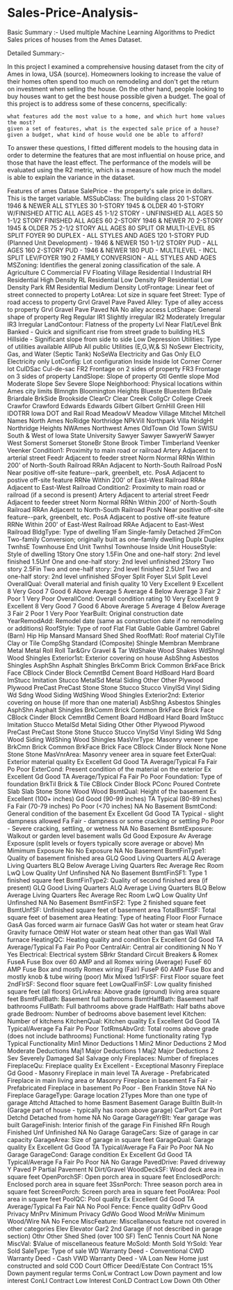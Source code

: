 # Sales-Price-Analysis-
Basic Summary :- Used multiple Machine Learning Algorithms to Predict Sales prices of houses from the Ames Dataset.

Detailed Summary:-

In this project I examined a comprehensive housing dataset from the city of Ames in Iowa, USA (source). Homeowners looking to increase the value of their homes often spend too much on remodeling and don't get the return on investment when selling the house. On the other hand, people looking to buy houses want to get the best house possible given a budget. The goal of this project is to address some of these concerns, specifically:

    what features add the most value to a home, and which hurt home values the most?
    given a set of features, what is the expected sale price of a house?
    given a budget, what kind of house would one be able to afford?

To answer these questions, I fitted different models to the housing data in order to determine the features that are most influential on house price, and those that have the least effect. The performance of the models will be evaluated using the R2 metric, which is a measure of how much the model is able to explain the variance in the dataset.

Features of ames Datase
	SalePrice - the property's sale price in dollars. This is the target variable.
    MSSubClass: The building class
       20 1-STORY 1946 & NEWER ALL STYLES
       30 1-STORY 1945 & OLDER
       40 1-STORY W/FINISHED ATTIC ALL AGES
       45 1-1/2 STORY - UNFINISHED ALL AGES
       50 1-1/2 STORY FINISHED ALL AGES
       60 2-STORY 1946 & NEWER
       70 2-STORY 1945 & OLDER
       75 2-1/2 STORY ALL AGES
       80 SPLIT OR MULTI-LEVEL
       85 SPLIT FOYER
       90 DUPLEX - ALL STYLES AND AGES
       120 1-STORY PUD (Planned Unit Development) - 1946 & NEWER
       150 1-1/2 STORY PUD - ALL AGES
       160 2-STORY PUD - 1946 & NEWER
       180 PUD - MULTILEVEL - INCL SPLIT LEV/FOYER
       190 2 FAMILY CONVERSION - ALL STYLES AND AGES
   MSZoning: Identifies the general zoning classification of the sale.
       A Agriculture
       C Commercial
       FV Floating Village Residential
       I Industrial
       RH Residential High Density
       RL Residential Low Density
       RP Residential Low Density Park
       RM Residential Medium Density
   LotFrontage: Linear feet of street connected to property
   LotArea: Lot size in square feet
   Street: Type of road access to property
       Grvl Gravel
       Pave Paved
   Alley: Type of alley access to property
       Grvl Gravel
       Pave Paved
       NA No alley access
   LotShape: General shape of property
       Reg Regular
       IR1 Slightly irregular
       IR2 Moderately Irregular
       IR3 Irregular
   LandContour: Flatness of the property
       Lvl Near Flat/Level
       Bnk Banked - Quick and significant rise from street grade to building
       HLS Hillside - Significant slope from side to side
       Low Depression
   Utilities: Type of utilities available
       AllPub All public Utilities (E,G,W,& S)
       NoSewr Electricity, Gas, and Water (Septic Tank)
       NoSeWa Electricity and Gas Only
       ELO Electricity only
   LotConfig: Lot configuration
       Inside Inside lot
       Corner Corner lot
       CulDSac Cul-de-sac
       FR2 Frontage on 2 sides of property
       FR3 Frontage on 3 sides of property
   LandSlope: Slope of property
       Gtl Gentle slope
       Mod Moderate Slope
       Sev Severe Slope
   Neighborhood: Physical locations within Ames city limits
       Blmngtn Bloomington Heights
       Blueste Bluestem
       BrDale Briardale
       BrkSide Brookside
       ClearCr Clear Creek
       CollgCr College Creek
       Crawfor Crawford
       Edwards Edwards
       Gilbert Gilbert
       GrnHill Green Hill
       IDOTRR Iowa DOT and Rail Road
       MeadowV Meadow Village
       Mitchel Mitchell
       Names North Ames
       NoRidge Northridge
       NPkVill Northpark Villa
       NridgHt Northridge Heights
       NWAmes Northwest Ames
       OldTown Old Town
       SWISU South & West of Iowa State University
       Sawyer Sawyer
       SawyerW Sawyer West
       Somerst Somerset
       StoneBr Stone Brook
       Timber Timberland
       Veenker Veenker
   Condition1: Proximity to main road or railroad
       Artery Adjacent to arterial street
       Feedr Adjacent to feeder street
       Norm Normal
       RRNn Within 200' of North-South Railroad
       RRAn Adjacent to North-South Railroad
       PosN Near positive off-site feature--park, greenbelt, etc.
       PosA Adjacent to postive off-site feature
       RRNe Within 200' of East-West Railroad
       RRAe Adjacent to East-West Railroad
   Condition2: Proximity to main road or railroad (if a second is present)
       Artery Adjacent to arterial street
       Feedr Adjacent to feeder street
       Norm Normal
       RRNn Within 200' of North-South Railroad
       RRAn Adjacent to North-South Railroad
       PosN Near positive off-site feature--park, greenbelt, etc.
       PosA Adjacent to postive off-site feature
       RRNe Within 200' of East-West Railroad
       RRAe Adjacent to East-West Railroad
   BldgType: Type of dwelling
       1Fam Single-family Detached
       2FmCon Two-family Conversion; originally built as one-family dwelling
       Duplx Duplex
       TwnhsE Townhouse End Unit
       TwnhsI Townhouse Inside Unit
   HouseStyle: Style of dwelling
       1Story One story
       1.5Fin One and one-half story: 2nd level finished
       1.5Unf One and one-half story: 2nd level unfinished
       2Story Two story
       2.5Fin Two and one-half story: 2nd level finished
       2.5Unf Two and one-half story: 2nd level unfinished
       SFoyer Split Foyer
       SLvl Split Level
   OverallQual: Overall material and finish quality
       10 Very Excellent
       9 Excellent
       8 Very Good
       7 Good
       6 Above Average
       5 Average
       4 Below Average
       3 Fair
       2 Poor
       1 Very Poor
   OverallCond: Overall condition rating
       10 Very Excellent
       9 Excellent
       8 Very Good
       7 Good
       6 Above Average
       5 Average
       4 Below Average
       3 Fair
       2 Poor
       1 Very Poor
   YearBuilt: Original construction date
   YearRemodAdd: Remodel date (same as construction date if no remodeling or additions)
   RoofStyle: Type of roof
       Flat Flat
       Gable Gable
       Gambrel Gabrel (Barn)
       Hip Hip
       Mansard Mansard
       Shed Shed
   RoofMatl: Roof material
       ClyTile Clay or Tile
       CompShg Standard (Composite) Shingle
       Membran Membrane
       Metal Metal
       Roll Roll
       Tar&Grv Gravel & Tar
       WdShake Wood Shakes
       WdShngl Wood Shingles
   Exterior1st: Exterior covering on house
       AsbShng Asbestos Shingles
       AsphShn Asphalt Shingles
       BrkComm Brick Common
       BrkFace Brick Face
       CBlock Cinder Block
       CemntBd Cement Board
       HdBoard Hard Board
       ImStucc Imitation Stucco
       MetalSd Metal Siding
       Other Other
       Plywood Plywood
       PreCast PreCast
       Stone Stone
       Stucco Stucco
       VinylSd Vinyl Siding
       Wd Sdng Wood Siding
       WdShing Wood Shingles
   Exterior2nd: Exterior covering on house (if more than one material)
       AsbShng Asbestos Shingles
       AsphShn Asphalt Shingles
       BrkComm Brick Common
       BrkFace Brick Face
       CBlock Cinder Block
       CemntBd Cement Board
       HdBoard Hard Board
       ImStucc Imitation Stucco
       MetalSd Metal Siding
       Other Other
       Plywood Plywood
       PreCast PreCast
       Stone Stone
       Stucco Stucco
       VinylSd Vinyl Siding
       Wd Sdng Wood Siding
       WdShing Wood Shingles
   MasVnrType: Masonry veneer type
       BrkCmn Brick Common
       BrkFace Brick Face
       CBlock Cinder Block
       None None
       Stone Stone
   MasVnrArea: Masonry veneer area in square feet
   ExterQual: Exterior material quality
       Ex Excellent
       Gd Good
       TA Average/Typical
       Fa Fair
       Po Poor
   ExterCond: Present condition of the material on the exterior
       Ex Excellent
       Gd Good
       TA Average/Typical
       Fa Fair
       Po Poor
   Foundation: Type of foundation
       BrkTil Brick & Tile
       CBlock Cinder Block
       PConc Poured Contrete
       Slab Slab
       Stone Stone
       Wood Wood
   BsmtQual: Height of the basement
       Ex Excellent (100+ inches)
       Gd Good (90-99 inches)
       TA Typical (80-89 inches)
       Fa Fair (70-79 inches)
       Po Poor (<70 inches)
       NA No Basement
   BsmtCond: General condition of the basement
       Ex Excellent
       Gd Good
       TA Typical - slight dampness allowed
       Fa Fair - dampness or some cracking or settling
       Po Poor - Severe cracking, settling, or wetness
       NA No Basement
   BsmtExposure: Walkout or garden level basement walls
       Gd Good Exposure
       Av Average Exposure (split levels or foyers typically score average or above)
       Mn Mimimum Exposure
       No No Exposure
       NA No Basement
   BsmtFinType1: Quality of basement finished area
       GLQ Good Living Quarters
       ALQ Average Living Quarters
       BLQ Below Average Living Quarters
       Rec Average Rec Room
       LwQ Low Quality
       Unf Unfinshed
       NA No Basement
   BsmtFinSF1: Type 1 finished square feet
   BsmtFinType2: Quality of second finished area (if present)
       GLQ Good Living Quarters
       ALQ Average Living Quarters
       BLQ Below Average Living Quarters
       Rec Average Rec Room
       LwQ Low Quality
       Unf Unfinshed
       NA No Basement
   BsmtFinSF2: Type 2 finished square feet
   BsmtUnfSF: Unfinished square feet of basement area
   TotalBsmtSF: Total square feet of basement area
   Heating: Type of heating
       Floor Floor Furnace
       GasA Gas forced warm air furnace
       GasW Gas hot water or steam heat
       Grav Gravity furnace
       OthW Hot water or steam heat other than gas
       Wall Wall furnace
   HeatingQC: Heating quality and condition
       Ex Excellent
       Gd Good
       TA Average/Typical
       Fa Fair
       Po Poor
   CentralAir: Central air conditioning
       N No
       Y Yes
   Electrical: Electrical system
       SBrkr Standard Circuit Breakers & Romex
       FuseA Fuse Box over 60 AMP and all Romex wiring (Average)
       FuseF 60 AMP Fuse Box and mostly Romex wiring (Fair)
       FuseP 60 AMP Fuse Box and mostly knob & tube wiring (poor)
       Mix Mixed
   1stFlrSF: First Floor square feet
   2ndFlrSF: Second floor square feet
   LowQualFinSF: Low quality finished square feet (all floors)
   GrLivArea: Above grade (ground) living area square feet
   BsmtFullBath: Basement full bathrooms
   BsmtHalfBath: Basement half bathrooms
   FullBath: Full bathrooms above grade
   HalfBath: Half baths above grade
   Bedroom: Number of bedrooms above basement level
   Kitchen: Number of kitchens
   KitchenQual: Kitchen quality
       Ex Excellent
       Gd Good
       TA Typical/Average
       Fa Fair
       Po Poor
   TotRmsAbvGrd: Total rooms above grade (does not include bathrooms)
   Functional: Home functionality rating
       Typ Typical Functionality
       Min1 Minor Deductions 1
       Min2 Minor Deductions 2
       Mod Moderate Deductions
       Maj1 Major Deductions 1
       Maj2 Major Deductions 2
       Sev Severely Damaged
       Sal Salvage only
   Fireplaces: Number of fireplaces
   FireplaceQu: Fireplace quality
       Ex Excellent - Exceptional Masonry Fireplace
       Gd Good - Masonry Fireplace in main level
       TA Average - Prefabricated Fireplace in main living area or Masonry Fireplace in basement
       Fa Fair - Prefabricated Fireplace in basement
       Po Poor - Ben Franklin Stove
       NA No Fireplace
   GarageType: Garage location
       2Types More than one type of garage
       Attchd Attached to home
       Basment Basement Garage
       BuiltIn Built-In (Garage part of house - typically has room above garage)
       CarPort Car Port
       Detchd Detached from home
       NA No Garage
   GarageYrBlt: Year garage was built
   GarageFinish: Interior finish of the garage
       Fin Finished
       RFn Rough Finished
       Unf Unfinished
       NA No Garage
   GarageCars: Size of garage in car capacity
   GarageArea: Size of garage in square feet
   GarageQual: Garage quality
       Ex Excellent
       Gd Good
       TA Typical/Average
       Fa Fair
       Po Poor
       NA No Garage
   GarageCond: Garage condition
       Ex Excellent
       Gd Good
       TA Typical/Average
       Fa Fair
       Po Poor
       NA No Garage
   PavedDrive: Paved driveway
       Y Paved
       P Partial Pavement
       N Dirt/Gravel
   WoodDeckSF: Wood deck area in square feet
   OpenPorchSF: Open porch area in square feet
   EnclosedPorch: Enclosed porch area in square feet
   3SsnPorch: Three season porch area in square feet
   ScreenPorch: Screen porch area in square feet
   PoolArea: Pool area in square feet
   PoolQC: Pool quality
       Ex Excellent
       Gd Good
       TA Average/Typical
       Fa Fair
       NA No Pool
   Fence: Fence quality
       GdPrv Good Privacy
       MnPrv Minimum Privacy
       GdWo Good Wood
       MnWw Minimum Wood/Wire
       NA No Fence
   MiscFeature: Miscellaneous feature not covered in other categories
       Elev Elevator
       Gar2 2nd Garage (if not described in garage section)
       Othr Other
       Shed Shed (over 100 SF)
       TenC Tennis Court
       NA None
   MiscVal: $Value of miscellaneous feature
   MoSold: Month Sold
   YrSold: Year Sold
   SaleType: Type of sale
       WD Warranty Deed - Conventional
       CWD Warranty Deed - Cash
       VWD Warranty Deed - VA Loan
       New Home just constructed and sold
       COD Court Officer Deed/Estate
       Con Contract 15% Down payment regular terms
       ConLw Contract Low Down payment and low interest
       ConLI Contract Low Interest
       ConLD Contract Low Down
       Oth Other
